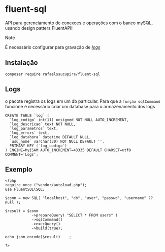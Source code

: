 # fluent-sql
API para gerenciamento de conexoes e operações com o banco mySQL, usando design patters FluentAPI!<br/>
> [!NOTE]
> É necessário configurar para gravação de _[logs](#logs)_
## Instalação
```
composer require rafaelssucupira/fluent-sql
```
## Logs
o pacote registra os logs em um db particular. Para que a `função sqlCommand` funcione é necessário criar um database para o armazenamento dos logs
```
CREATE TABLE `log` (
  `log_codigo` int(11) unsigned NOT NULL AUTO_INCREMENT,
  `log_descricao` text NOT NULL,
  `log_parametros` text,
  `log_errors` text,
  `log_datahora` datetime DEFAULT NULL,
  `usu_nome` varchar(30) NOT NULL DEFAULT '',
  PRIMARY KEY (`log_codigo`)
) ENGINE=MyISAM AUTO_INCREMENT=43335 DEFAULT CHARSET=utf8 COMMENT='Logs';
```
## Exemplo
```
<?php
require_once ("vendor/autoload.php");
use FluentSQL\SQL;

$conn = new SQL( "localhost", "db", "user", "passwd", "username" ?? null );

$result = $conn
            ->prepareQuery( "SELECT * FROM users" )
            ->sqlCommand()
            ->execQuery()
            ->build(true);

echo json_encode($result)    ;

?>
```

